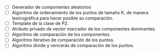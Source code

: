 - [ ]  Generador de componentes aleatorios
- [ ]  Algoritmo de ordenamiento de los puntos de tamaño K, de manera lexicográfica para hacer posible su comparación.
- [ ]  Template de la clase de P2.
  - [ ]  Atributo privado de vector marcador de los componentes dominantes.
- [ ]  Algoritmo de comparación de los componentes.
- [ ]  Algoritmo iterativo de comparación de los puntos.
- [ ]  Algoritmo divide y vencerás de comparación de los puntos.